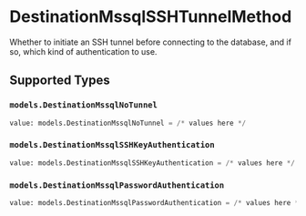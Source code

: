 # DestinationMssqlSSHTunnelMethod

Whether to initiate an SSH tunnel before connecting to the database, and if so, which kind of authentication to use.


## Supported Types

### `models.DestinationMssqlNoTunnel`

```python
value: models.DestinationMssqlNoTunnel = /* values here */
```

### `models.DestinationMssqlSSHKeyAuthentication`

```python
value: models.DestinationMssqlSSHKeyAuthentication = /* values here */
```

### `models.DestinationMssqlPasswordAuthentication`

```python
value: models.DestinationMssqlPasswordAuthentication = /* values here */
```

